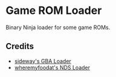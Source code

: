 
# Game ROM Loader

Binary Ninja loader for some game ROMs.

## Credits
+ [sideway's GBA Loader](https://github.com/SiD3W4y/binja-toolkit)
+ [wheremyfoodat's NDS Loader](https://gist.github.com/wheremyfoodat/79208c9e14a7242e6189b07d0a226ecf)
